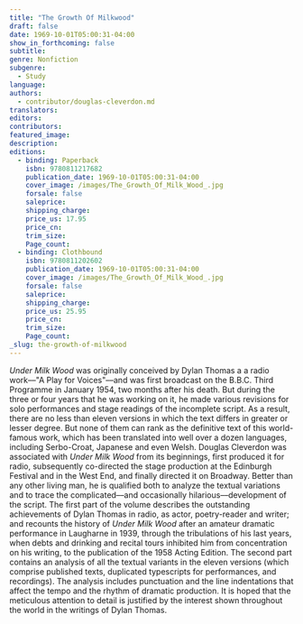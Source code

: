 ```yaml
---
title: "The Growth Of Milkwood"
draft: false
date: 1969-10-01T05:00:31-04:00
show_in_forthcoming: false
subtitle:
genre: Nonfiction
subgenre:
  - Study
language:
authors:
  - contributor/douglas-cleverdon.md
translators:
editors:
contributors:
featured_image:
description:
editions:
  - binding: Paperback
    isbn: 9780811217682
    publication_date: 1969-10-01T05:00:31-04:00
    cover_image: /images/The_Growth_Of_Milk_Wood_.jpg
    forsale: false
    saleprice:
    shipping_charge:
    price_us: 17.95
    price_cn:
    trim_size:
    Page_count:
  - binding: Clothbound
    isbn: 9780811202602
    publication_date: 1969-10-01T05:00:31-04:00
    cover_image: /images/The_Growth_Of_Milk_Wood_.jpg
    forsale: false
    saleprice:
    shipping_charge:
    price_us: 25.95
    price_cn:
    trim_size:
    Page_count:
_slug: the-growth-of-milkwood
---
```


_Under Milk Wood_ was originally conceived by Dylan Thomas a a radio work––"A Play for Voices"––and was first broadcast on the B.B.C. Third Programme in January 1954, two months after his death. But during the three or four years that he was working on it, he made various revisions for solo performances and stage readings of the incomplete script. As a result, there are no less than eleven versions in which the text differs in greater or lesser degree. But none of them can rank as the definitive text of this world-famous work, which has been translated into well over a dozen languages, including Serbo-Croat, Japanese and even Welsh. Douglas Cleverdon was associated with _Under Milk Wood_ from its beginnings, first produced it for radio, subsequently co-directed the stage production at the Edinburgh Festival and in the West End, and finally directed it on Broadway. Better than any other living man, he is qualified both to analyze the textual variations and to trace the complicated––and occasionally hilarious––development of the script. The first part of the volume describes the outstanding achievements of Dylan Thomas in radio, as actor, poetry-reader and writer; and recounts the history of _Under Milk Wood_ after an amateur dramatic performance in Laugharne in 1939, through the tribulations of his last years, when debts and drinking and recital tours inhibited him from concentration on his writing, to the publication of the 1958 Acting Edition. The second part contains an analysis of all the textual variants in the eleven versions (which comprise published texts, duplicated typescripts for performances, and recordings). The analysis includes punctuation and the line indentations that affect the tempo and the rhythm of dramatic production. It is hoped that the meticulous attention to detail is justified by the interest shown throughout the world in the writings of Dylan Thomas.


